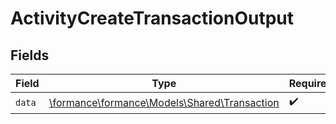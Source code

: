 # ActivityCreateTransactionOutput


## Fields

| Field                                                                              | Type                                                                               | Required                                                                           | Description                                                                        |
| ---------------------------------------------------------------------------------- | ---------------------------------------------------------------------------------- | ---------------------------------------------------------------------------------- | ---------------------------------------------------------------------------------- |
| `data`                                                                             | [\formance\formance\Models\Shared\Transaction](../../Models/Shared/Transaction.md) | :heavy_check_mark:                                                                 | N/A                                                                                |